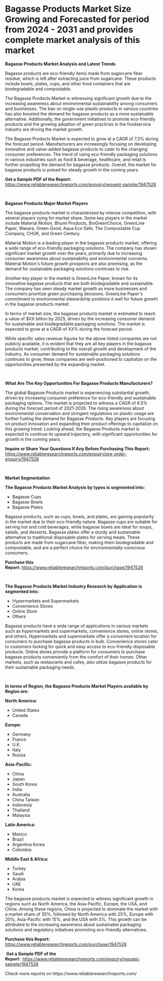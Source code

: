 <p><h1>Bagasse Products Market Size Growing and Forecasted for period from 2024 - 2031 and provides complete market analysis of this market</h1></p><p><strong>Bagasse Products Market Analysis and Latest Trends</strong></p>
<p><p>Bagasse products are eco-friendly items made from sugarcane fiber residue, which is left after extracting juice from sugarcane. These products include bowls, plates, cups, and other food containers that are biodegradable and compostable.</p><p>The Bagasse Products Market is witnessing significant growth due to the increasing awareness about environmental sustainability among consumers and businesses. The ban on single-use plastic products in various countries has also boosted the demand for bagasse products as a more sustainable alternative. Additionally, the government initiatives to promote eco-friendly products and the growing adoption of green practices in the foodservice industry are driving the market growth.</p><p>The Bagasse Products Market is expected to grow at a CAGR of 7.3% during the forecast period. Manufacturers are increasingly focusing on developing innovative and value-added bagasse products to cater to the changing consumer preferences. The trend of using eco-friendly packaging solutions in various industries such as food & beverage, healthcare, and retail is further propelling the demand for bagasse products. Overall, the market for bagasse products is poised for steady growth in the coming years.</p></p>
<p><strong>Get a Sample PDF of the Report:&nbsp;</strong> <a href="https://www.reliableresearchreports.com/enquiry/request-sample/1947528">https://www.reliableresearchreports.com/enquiry/request-sample/1947528</a></p>
<p>&nbsp;</p>
<p><strong>Bagasse Products Major Market Players</strong></p>
<p><p>The bagasse products market is characterized by intense competition, with several players vying for market share. Some key players in the market include Material Motion, Bhumi Products, BioGreenChoice, GreenLine Paper, Wasara, Green Good, Aqua Eco Safe, The Compostable Cup Company, CHUK, and Green Century.</p><p>Material Motion is a leading player in the bagasse products market, offering a wide range of eco-friendly packaging solutions. The company has shown significant market growth over the years, primarily due to increasing consumer awareness about sustainability and environmental concerns. Material Motion's future growth prospects are also promising, as the demand for sustainable packaging solutions continues to rise.</p><p>Another key player in the market is GreenLine Paper, known for its innovative bagasse products that are both biodegradable and sustainable. The company has seen steady market growth as more businesses and consumers prioritize green purchasing decisions. GreenLine Paper's commitment to environmental stewardship positions it well for future growth in the bagasse products market.</p><p>In terms of market size, the bagasse products market is estimated to reach a value of $XX billion by 2025, driven by the increasing consumer demand for sustainable and biodegradable packaging solutions. The market is expected to grow at a CAGR of XX% during the forecast period.</p><p>While specific sales revenue figures for the above-listed companies are not publicly available, it is evident that they are all key players in the bagasse products market, contributing to the overall growth and development of the industry. As consumer demand for sustainable packaging solutions continues to grow, these companies are well-positioned to capitalize on the opportunities presented by the expanding market.</p></p>
<p>&nbsp;</p>
<p><strong>What Are The Key Opportunities For Bagasse Products Manufacturers?</strong></p>
<p><p>The global Bagasse Products market is experiencing substantial growth, driven by increasing consumer preference for eco-friendly and sustainable packaging options. The market is projected to witness a CAGR of 6.5% during the forecast period of 2021-2026. The rising awareness about environmental conservation and stringent regulations on plastic usage are further fueling the demand for Bagasse Products. Key players are focusing on product innovation and expanding their product offerings to capitalize on this growing trend. Looking ahead, the Bagasse Products market is expected to continue its upward trajectory, with significant opportunities for growth in the coming years.</p></p>
<p><strong>Inquire or Share Your Questions If Any Before Purchasing This Report:</strong> <a href="https://www.reliableresearchreports.com/enquiry/pre-order-enquiry/1947528">https://www.reliableresearchreports.com/enquiry/pre-order-enquiry/1947528</a></p>
<p>&nbsp;</p>
<p><strong>Market Segmentation</strong></p>
<p><strong>The Bagasse Products Market Analysis by types is segmented into:</strong></p>
<p><ul><li>Bagasse Cups</li><li>Bagasse Bowls</li><li>Bagasse Plates</li></ul></p>
<p><p>Bagasse products, such as cups, bowls, and plates, are gaining popularity in the market due to their eco-friendly nature. Bagasse cups are suitable for serving hot and cold beverages, while bagasse bowls are ideal for soups, salads, and desserts. Bagasse plates offer a sturdy and sustainable alternative to traditional disposable plates for serving meals. These products are made from sugarcane fiber, making them biodegradable and compostable, and are a perfect choice for environmentally-conscious consumers.</p></p>
<p><strong>Purchase this Report:&nbsp;</strong><a href="https://www.reliableresearchreports.com/purchase/1947528">https://www.reliableresearchreports.com/purchase/1947528</a></p>
<p>&nbsp;</p>
<p><strong>The Bagasse Products Market Industry Research by Application is segmented into:</strong></p>
<p><ul><li>Hypermarkets and Supermarkets</li><li>Convenience Stores</li><li>Online Store</li><li>Others</li></ul></p>
<p><p>Bagasse products have a wide range of applications in various markets such as hypermarkets and supermarkets, convenience stores, online stores, and others. Hypermarkets and supermarkets offer a convenient location for consumers to purchase bagasse products in bulk. Convenience stores cater to customers looking for quick and easy access to eco-friendly disposable products. Online stores provide a platform for consumers to purchase bagasse products conveniently from the comfort of their homes. Other markets, such as restaurants and cafes, also utilize bagasse products for their sustainable packaging needs.</p></p>
<p>&nbsp;</p>
<p><strong>In terms of Region, the Bagasse Products Market Players available by Region are:</strong></p>
<p>
    <p> <strong> North America: </strong>
        <ul>
            <li>United States</li>
            <li>Canada</li>
        </ul>
        </p> 
    <p> <strong> Europe: </strong>
        <ul>
            <li>Germany</li>
            <li>France</li>
            <li>U.K.</li>
            <li>Italy</li>
            <li>Russia</li>
        </ul>
        </p> 
    <p> <strong> Asia-Pacific: </strong>
        <ul>
            <li>China</li>
            <li>Japan</li>
            <li>South Korea</li>
            <li>India</li>
            <li>Australia</li>
            <li>China Taiwan</li>
            <li>Indonesia</li>
            <li>Thailand</li>
            <li>Malaysia</li>
        </ul>
        </p> 
    <p> <strong> Latin America: </strong>
        <ul>
            <li>Mexico</li>
            <li>Brazil</li>
            <li>Argentina Korea</li>
            <li>Colombia</li>
        </ul>
        </p> 
    <p> <strong> Middle East & Africa: </strong>
        <ul>
            <li>Turkey</li>
            <li>Saudi</li>
            <li>Arabia</li>
            <li>UAE</li>
            <li>Korea</li>
        </ul>
    </p>
    </p>
<p><p>The bagasse products market is expected to witness significant growth in regions such as North America, the Asia-Pacific, Europe, the USA, and China. Among these regions, China is projected to dominate the market with a market share of 35%, followed by North America with 25%, Europe with 20%, Asia-Pacific with 15%, and the USA with 5%. This growth can be attributed to the increasing awareness about sustainable packaging solutions and regulatory initiatives promoting eco-friendly alternatives.</p></p>
<p><strong>Purchase this Report: </strong><a href="https://www.reliableresearchreports.com/purchase/1947528">https://www.reliableresearchreports.com/purchase/1947528</a></p>
<p>&nbsp;<strong>Get a Sample PDF of the Report:&nbsp;&nbsp;</strong><a href="https://www.reliableresearchreports.com/enquiry/request-sample/1947528">https://www.reliableresearchreports.com/enquiry/request-sample/1947528</a></p>
<p><strong></strong></p>
<p>Check more reports on https://www.reliableresearchreports.com/</p>